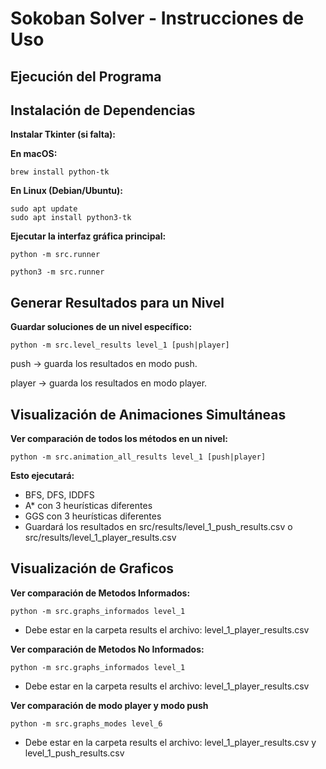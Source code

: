 # Sokoban Solver - Instrucciones de Uso

## Ejecución del Programa

## Instalación de Dependencias

**Instalar Tkinter (si falta):**

**En macOS:**
```
brew install python-tk
```

**En Linux (Debian/Ubuntu):**
```
sudo apt update
sudo apt install python3-tk
```

**Ejecutar la interfaz gráfica principal:**
```
python -m src.runner
```
```
python3 -m src.runner
```

## Generar Resultados para un Nivel

**Guardar soluciones de un nivel específico:**
```
python -m src.level_results level_1 [push|player]
```
push → guarda los resultados en modo push.

player → guarda los resultados en modo player.


## Visualización de Animaciones Simultáneas

**Ver comparación de todos los métodos en un nivel:**
```
python -m src.animation_all_results level_1 [push|player]
```


**Esto ejecutará:**
- BFS, DFS, IDDFS
- A* con 3 heurísticas diferentes
- GGS con 3 heurísticas diferentes
- Guardará los resultados en src/results/level_1_push_results.csv o src/results/level_1_player_results.csv

## Visualización de Graficos

**Ver comparación de Metodos Informados:**
```
python -m src.graphs_informados level_1
```
- Debe estar en la carpeta results el archivo: level_1_player_results.csv


**Ver comparación de Metodos No Informados:**
```
python -m src.graphs_informados level_1
```
- Debe estar en la carpeta results el archivo: level_1_player_results.csv


**Ver comparación de modo player y modo push**
```
python -m src.graphs_modes level_6
```
- Debe estar en la carpeta results el archivo: level_1_player_results.csv y level_1_push_results.csv